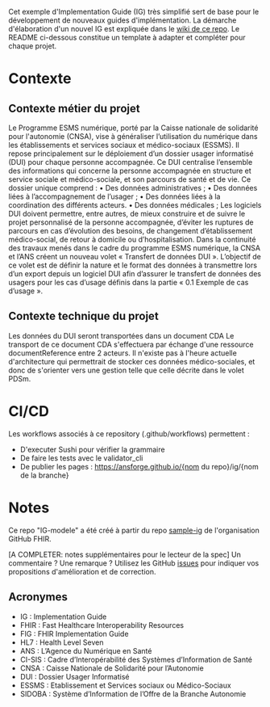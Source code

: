 Cet exemple d'Implementation Guide (IG) très simplifié sert de base pour le développement de nouveaux guides d'implémentation. La démarche d'élaboration d'un nouvel IG est expliquée dans le [wiki de ce repo](https://github.com/ansforge/IG-modele/wiki). 
Le README ci-dessous constitue un template à adapter et compléter pour chaque projet.

# Contexte

## Contexte métier du projet
Le Programme ESMS numérique, porté par la Caisse nationale de solidarité pour l'autonomie (CNSA), vise à généraliser l’utilisation du numérique dans les établissements et services sociaux et médico-sociaux (ESSMS). Il repose principalement sur le déploiement d’un dossier usager informatisé (DUI) pour chaque personne accompagnée. Ce DUI centralise l’ensemble des informations qui concerne la personne accompagnée en structure et service sociale et médico-sociale, et son parcours de santé et de vie. Ce dossier unique comprend :
•	Des données administratives ;
•	Des données liées à l’accompagnement de l’usager ;
•	Des données liées à la coordination des différents acteurs.
•	Des données médicales ;
Les logiciels DUI doivent permettre, entre autres, de mieux construire et de suivre le projet personnalisé de la personne accompagnée, d’éviter les ruptures de parcours en cas d’évolution des besoins, de changement d’établissement médico-social, de retour à domicile ou d’hospitalisation. 
Dans la continuité des travaux menés dans le cadre du programme ESMS numérique, la CNSA et l’ANS créent un nouveau volet « Transfert de données DUI ». L’objectif de ce volet est de définir la nature et le format des données à transmettre lors d’un export depuis un logiciel DUI afin d’assurer le transfert de données des usagers pour les cas d’usage définis dans la partie « 0.1 Exemple de cas d’usage ».


## Contexte technique du projet
Les données du DUI seront transportées dans un document CDA
Le transport de ce document CDA s'effectuera par échange d'une ressource documentReference entre 2 acteurs.
Il n'existe pas à l'heure actuelle d'architecture qui permettrait de stocker ces données médico-sociales, et donc de s'orienter vers une gestion telle que celle décrite dans le volet PDSm. 

# CI/CD
Les workflows associés à ce repository (.github/workflows) permettent : 
* D'executer Sushi pour vérifier la grammaire
* De faire les tests avec le validator_cli
* De publier les pages : https://ansforge.github.io/{nom du repo}/ig/{nom de la branche}

# Notes
Ce repo "IG-modele" a été créé à partir du repo [sample-ig](https://github.com/FHIR/sample-ig) de l'organisation GitHub FHIR.

[A COMPLETER: notes supplémentaires pour le lecteur de la spec]
Un commentaire ? Une remarque ? Utilisez les GitHub [issues](https://docs.github.com/fr/issues) pour indiquer vos propositions d'amélioration et de correction.

## Acronymes

* IG : Implementation Guide
* FHIR : Fast Healthcare Interoperability Resources
* FIG : FHIR Implementation Guide
* HL7 : Health Level Seven
* ANS : L’Agence du Numérique en Santé
* CI-SIS : Cadre d’Interopérabilité des Systèmes d’Information de Santé
* CNSA : Caisse Nationale de Solidarité pour l’Autonomie
* DUI : Dossier Usager Informatisé
* ESSMS : Etablissement et Services sociaux ou Médico-Sociaux
* SIDOBA : Système d’Information de l’Offre de la Branche Autonomie

